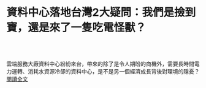 # 資料中心落地台灣2大疑問：我們是撿到寶，還是來了一隻吃電怪獸？

<!--more-->
<!--139-->
<br><br/>

雲端服務大廠資料中心紛紛來台，帶來的除了是令人期盼的商機外，需要長時間電力運轉、消耗水資源冷卻的資料中心，是不是另一個經濟成長背後對環境的隱憂？
[閱讀全文](https://www.bnext.com.tw/article/61007/data-center-google-azure-renewable-energy)



